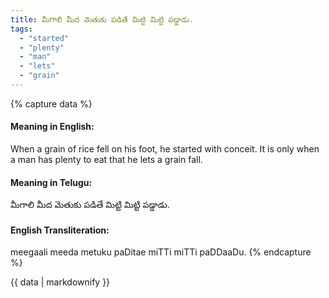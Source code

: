 ```yaml
---
title: మీగాలి మీద మెతుకు పడితే మిట్టి మిట్టి పడ్డాడు.
tags:
  - "started"
  - "plenty"
  - "man"
  - "lets"
  - "grain"
---
```


{% capture data %}
#### Meaning in English:
When a grain of rice fell on his foot, he started with conceit.
It is only when a man has plenty to eat that he lets a grain fall.

#### Meaning in Telugu:
మీగాలి మీద మెతుకు పడితే మిట్టి మిట్టి పడ్డాడు.

#### English Transliteration:
meegaali meeda metuku paDitae miTTi miTTi paDDaaDu.
{% endcapture %}

<div class="notice">{{ data | markdownify }}</div>

